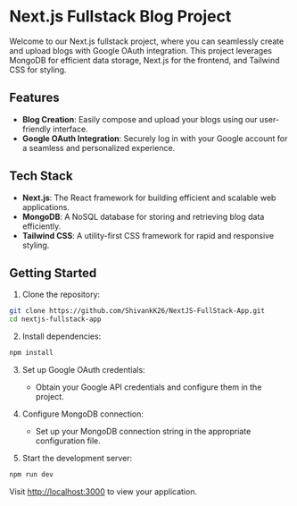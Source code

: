 # Next.js Fullstack Blog Project

Welcome to our Next.js fullstack project, where you can seamlessly create and upload blogs with Google OAuth integration. This project leverages MongoDB for efficient data storage, Next.js for the frontend, and Tailwind CSS for styling.

## Features

- **Blog Creation**: Easily compose and upload your blogs using our user-friendly interface.
- **Google OAuth Integration**: Securely log in with your Google account for a seamless and personalized experience.

## Tech Stack

- **Next.js**: The React framework for building efficient and scalable web applications.
- **MongoDB**: A NoSQL database for storing and retrieving blog data efficiently.
- **Tailwind CSS**: A utility-first CSS framework for rapid and responsive styling.

## Getting Started

1. Clone the repository:

```bash
git clone https://github.com/ShivankK26/NextJS-FullStack-App.git
cd nextjs-fullstack-app
```

2. Install dependencies:

```bash
npm install
```

3. Set up Google OAuth credentials:
   - Obtain your Google API credentials and configure them in the project.

4. Configure MongoDB connection:
   - Set up your MongoDB connection string in the appropriate configuration file.

5. Start the development server:

```bash
npm run dev
```

Visit [http://localhost:3000](http://localhost:3000) to view your application.


